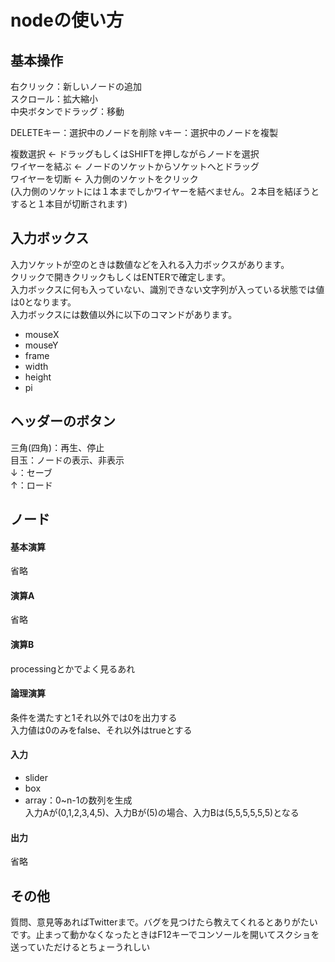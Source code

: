 # nodeの使い方

## 基本操作
右クリック：新しいノードの追加  
スクロール：拡大縮小  
中央ボタンでドラッグ：移動  

DELETEキー：選択中のノードを削除
vキー：選択中のノードを複製

複数選択 ← ドラッグもしくはSHIFTを押しながらノードを選択  
ワイヤーを結ぶ ← ノードのソケットからソケットへとドラッグ  
ワイヤーを切断 ← 入力側のソケットをクリック  
(入力側のソケットには１本までしかワイヤーを結べません。２本目を結ぼうとすると１本目が切断されます)  

## 入力ボックス
入力ソケットが空のときは数値などを入れる入力ボックスがあります。  
クリックで開きクリックもしくはENTERで確定します。  
入力ボックスに何も入っていない、識別できない文字列が入っている状態では値は0となります。  
入力ボックスには数値以外に以下のコマンドがあります。
* mouseX
* mouseY
* frame
* width 
* height
* pi

## ヘッダーのボタン
三角(四角)：再生、停止  
目玉：ノードの表示、非表示  
↓：セーブ  
↑：ロード

## ノード
#### 基本演算
省略
#### 演算A
省略
#### 演算B
processingとかでよく見るあれ
#### 論理演算
条件を満たすと1それ以外では0を出力する  
入力値は0のみをfalse、それ以外はtrueとする
#### 入力
* slider
* box
* array：0~n-1の数列を生成  
入力Aが(0,1,2,3,4,5)、入力Bが(5)の場合、入力Bは(5,5,5,5,5,5)となる
#### 出力
省略

## その他
質問、意見等あればTwitterまで。バグを見つけたら教えてくれるとありがたいです。止まって動かなくなったときはF12キーでコンソールを開いてスクショを送っていただけるとちょーうれしい
